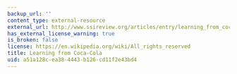 ```yaml
---
backup_url: ''
content_type: external-resource
external_url: http://www.ssireview.org/articles/entry/learning_from_coca_cola
has_external_license_warning: true
is_broken: false
license: https://en.wikipedia.org/wiki/All_rights_reserved
title: Learning from Coca-Cola
uid: a51a128c-ea38-4443-b126-cd11f2e43bd4
---
```

